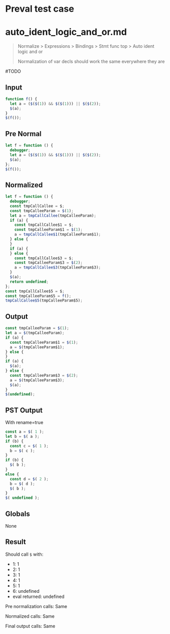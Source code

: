 # Preval test case

# auto_ident_logic_and_or.md

> Normalize > Expressions > Bindings > Stmt func top > Auto ident logic and or
>
> Normalization of var decls should work the same everywhere they are

#TODO

## Input

`````js filename=intro
function f() {
  let a = ($($(1)) && $($(1))) || $($(2));
  $(a);
}
$(f());
`````

## Pre Normal

`````js filename=intro
let f = function () {
  debugger;
  let a = ($($(1)) && $($(1))) || $($(2));
  $(a);
};
$(f());
`````

## Normalized

`````js filename=intro
let f = function () {
  debugger;
  const tmpCallCallee = $;
  const tmpCalleeParam = $(1);
  let a = tmpCallCallee(tmpCalleeParam);
  if (a) {
    const tmpCallCallee$1 = $;
    const tmpCalleeParam$1 = $(1);
    a = tmpCallCallee$1(tmpCalleeParam$1);
  } else {
  }
  if (a) {
  } else {
    const tmpCallCallee$3 = $;
    const tmpCalleeParam$3 = $(2);
    a = tmpCallCallee$3(tmpCalleeParam$3);
  }
  $(a);
  return undefined;
};
const tmpCallCallee$5 = $;
const tmpCalleeParam$5 = f();
tmpCallCallee$5(tmpCalleeParam$5);
`````

## Output

`````js filename=intro
const tmpCalleeParam = $(1);
let a = $(tmpCalleeParam);
if (a) {
  const tmpCalleeParam$1 = $(1);
  a = $(tmpCalleeParam$1);
} else {
}
if (a) {
  $(a);
} else {
  const tmpCalleeParam$3 = $(2);
  a = $(tmpCalleeParam$3);
  $(a);
}
$(undefined);
`````

## PST Output

With rename=true

`````js filename=intro
const a = $( 1 );
let b = $( a );
if (b) {
  const c = $( 1 );
  b = $( c );
}
if (b) {
  $( b );
}
else {
  const d = $( 2 );
  b = $( d );
  $( b );
}
$( undefined );
`````

## Globals

None

## Result

Should call `$` with:
 - 1: 1
 - 2: 1
 - 3: 1
 - 4: 1
 - 5: 1
 - 6: undefined
 - eval returned: undefined

Pre normalization calls: Same

Normalized calls: Same

Final output calls: Same
